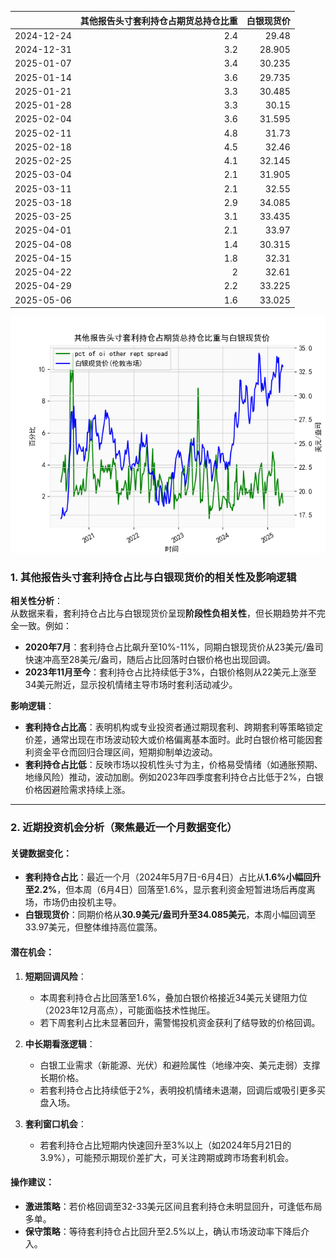 |            |   其他报告头寸套利持仓占期货总持仓比重 |   白银现货价 |
|:-----------|---------------------------------------:|-------------:|
| 2024-12-24 |                                    2.4 |       29.48  |
| 2024-12-31 |                                    3.2 |       28.905 |
| 2025-01-07 |                                    3.4 |       30.235 |
| 2025-01-14 |                                    3.6 |       29.735 |
| 2025-01-21 |                                    3.3 |       30.485 |
| 2025-01-28 |                                    3.3 |       30.15  |
| 2025-02-04 |                                    3.6 |       31.595 |
| 2025-02-11 |                                    4.8 |       31.73  |
| 2025-02-18 |                                    4.5 |       32.46  |
| 2025-02-25 |                                    4.1 |       32.145 |
| 2025-03-04 |                                    2.1 |       31.905 |
| 2025-03-11 |                                    2.1 |       32.55  |
| 2025-03-18 |                                    2.9 |       34.085 |
| 2025-03-25 |                                    3.1 |       33.435 |
| 2025-04-01 |                                    2.1 |       33.97  |
| 2025-04-08 |                                    1.4 |       30.315 |
| 2025-04-15 |                                    1.8 |       32.31  |
| 2025-04-22 |                                    2   |       32.61  |
| 2025-04-29 |                                    2.2 |       33.225 |
| 2025-05-06 |                                    1.6 |       33.025 |

![图](shibor.png)



### 1. 其他报告头寸套利持仓占比与白银现货价的相关性及影响逻辑  
**相关性分析**：  
从数据来看，套利持仓占比与白银现货价呈现**阶段性负相关性**，但长期趋势并不完全一致。例如：  
- **2020年7月**：套利持仓占比飙升至10%-11%，同期白银现货价从23美元/盎司快速冲高至28美元/盎司，随后占比回落时白银价格也出现回调。  
- **2023年11月至今**：套利持仓占比持续低于3%，白银价格则从22美元上涨至34美元附近，显示投机情绪主导市场时套利活动减少。  

**影响逻辑**：  
- **套利持仓占比高**：表明机构或专业投资者通过期现套利、跨期套利等策略锁定价差，通常出现在市场波动较大或价格偏离基本面时。此时白银价格可能因套利资金平仓而回归合理区间，短期抑制单边波动。  
- **套利持仓占比低**：反映市场以投机性头寸为主，价格易受情绪（如通胀预期、地缘风险）推动，波动加剧。例如2023年四季度套利持仓占比低于2%，白银价格因避险需求持续上涨。  

---

### 2. 近期投资机会分析（聚焦最近一个月数据变化）  
#### **关键数据变化**：  
- **套利持仓占比**：最近一个月（2024年5月7日-6月4日）占比从**1.6%小幅回升至2.2%**，但本周（6月4日）回落至1.6%，显示套利资金短暂进场后再度离场，市场仍由投机主导。  
- **白银现货价**：同期价格从**30.9美元/盎司升至34.085美元**，本周小幅回调至33.97美元，但整体维持高位震荡。  

#### **潜在机会**：  
1. **短期回调风险**：  
   - 本周套利持仓占比回落至1.6%，叠加白银价格接近34美元关键阻力位（2023年12月高点），可能面临技术性抛压。  
   - 若下周套利占比未显著回升，需警惕投机资金获利了结导致的价格回调。  

2. **中长期看涨逻辑**：  
   - 白银工业需求（新能源、光伏）和避险属性（地缘冲突、美元走弱）支撑长期价格。  
   - 若套利持仓占比持续低于2%，表明投机情绪未退潮，回调后或吸引更多买盘入场。  

3. **套利窗口机会**：  
   - 若套利持仓占比短期内快速回升至3%以上（如2024年5月21日的3.9%），可能预示期现价差扩大，可关注跨期或跨市场套利机会。  

#### **操作建议**：  
- **激进策略**：若价格回调至32-33美元区间且套利持仓未明显回升，可逢低布局多单。  
- **保守策略**：等待套利持仓占比回升至2.5%以上，确认市场波动率下降后介入。